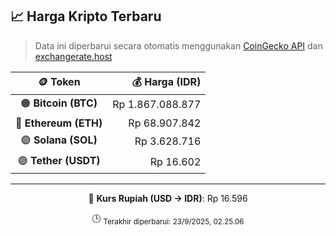 

<!-- HARGA_KRIPTO -->
## 📈 Harga Kripto Terbaru

> Data ini diperbarui secara otomatis menggunakan [CoinGecko API](https://www.coingecko.com/) dan [exchangerate.host](https://exchangerate.host/)

<div align="center">

| 🪙 Token | 💰 Harga (IDR) |
|:------:|---------------:|
| 🟠 **Bitcoin (BTC)**   | Rp 1.867.088.877 |
| 🔵 **Ethereum (ETH)**  | Rp 68.907.842 |
| 🟣 **Solana (SOL)**    | Rp 3.628.716 |
| 🟢 **Tether (USDT)**   | Rp 16.602 |

---

💱 **Kurs Rupiah (USD → IDR)**: Rp 16.596

🕒 <sub>Terakhir diperbarui: 23/9/2025, 02.25.06</sub>

</div>
<!-- /HARGA_KRIPTO -->